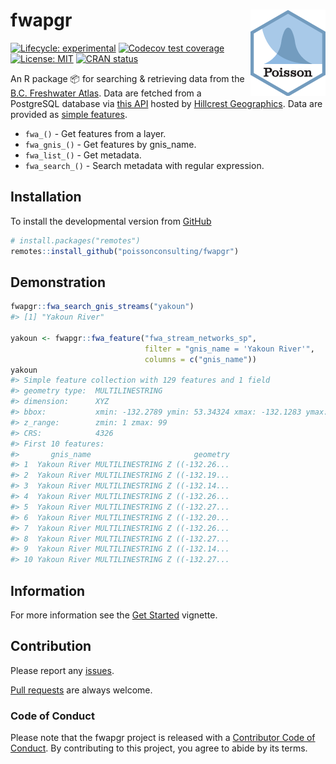 
<!-- README.md is generated from README.Rmd. Please edit that file -->

# fwapgr <img src="man/figures/logo.png" align="right" />

<!-- badges: start -->

[![Lifecycle:
experimental](https://img.shields.io/badge/lifecycle-experimental-orange.svg)](https://www.tidyverse.org/lifecycle/#experimental)
[![Codecov test
coverage](https://codecov.io/gh/poissonconsulting/fwapgr/branch/master/graph/badge.svg)](https://codecov.io/gh/poissonconsulting/fwapgr?branch=master)
[![License:
MIT](https://img.shields.io/badge/License-MIT-green.svg)](https://opensource.org/licenses/MIT)
[![CRAN
status](https://www.r-pkg.org/badges/version/fwapgr)](https://cran.r-project.org/package=fwapgr)
<!-- [![Tinyverse status](https://tinyverse.netlify.com/badge/pkgtemplate)](https://CRAN.R-project.org/package=pkgtemplate) -->
<!-- ![CRAN downloads](https://cranlogs.r-pkg.org/badges/pkgtemplate) -->
<!-- badges: end -->

An R package 📦 for searching & retrieving data from the [B.C. Freshwater
Atlas](https://www2.gov.bc.ca/gov/content/data/geographic-data-services/topographic-data/freshwater).
Data are fetched from a PostgreSQL database via [this
API](https://hillcrestgeo.ca/fwa/) hosted by [Hillcrest
Geographics](https://hillcrestgeo.ca/main/). Data are provided as
[simple features](https://github.com/r-spatial/sf).

  - `fwa_()` - Get features from a layer.
  - `fwa_gnis_()` - Get features by gnis\_name.
  - `fwa_list_()` - Get metadata.
  - `fwa_search_()` - Search metadata with regular expression.

## Installation

To install the developmental version from
[GitHub](https://github.com/poissonconsulting/fwapgr)

``` r
# install.packages("remotes")
remotes::install_github("poissonconsulting/fwapgr")
```

## Demonstration

``` r
fwapgr::fwa_search_gnis_streams("yakoun")
#> [1] "Yakoun River"

yakoun <- fwapgr::fwa_feature("fwa_stream_networks_sp", 
                              filter = "gnis_name = 'Yakoun River'", 
                              columns = c("gnis_name"))
yakoun
#> Simple feature collection with 129 features and 1 field
#> geometry type:  MULTILINESTRING
#> dimension:      XYZ
#> bbox:           xmin: -132.2789 ymin: 53.34324 xmax: -132.1283 ymax: 53.65705
#> z_range:        zmin: 1 zmax: 99
#> CRS:            4326
#> First 10 features:
#>       gnis_name                       geometry
#> 1  Yakoun River MULTILINESTRING Z ((-132.26...
#> 2  Yakoun River MULTILINESTRING Z ((-132.19...
#> 3  Yakoun River MULTILINESTRING Z ((-132.14...
#> 4  Yakoun River MULTILINESTRING Z ((-132.26...
#> 5  Yakoun River MULTILINESTRING Z ((-132.27...
#> 6  Yakoun River MULTILINESTRING Z ((-132.20...
#> 7  Yakoun River MULTILINESTRING Z ((-132.26...
#> 8  Yakoun River MULTILINESTRING Z ((-132.27...
#> 9  Yakoun River MULTILINESTRING Z ((-132.14...
#> 10 Yakoun River MULTILINESTRING Z ((-132.27...
```

## Information

For more information see the [Get
Started](https://poissonconsulting.github.io/fwapgr/articles/fwapgr.html)
vignette.

## Contribution

Please report any
[issues](https://github.com/poissonconsulting/fwapgr/issues).

[Pull requests](https://github.com/poissonconsulting/fwapgr/pulls) are
always welcome.

### Code of Conduct

Please note that the fwapgr project is released with a [Contributor Code
of
Conduct](https://www.contributor-covenant.org/version/1/0/0/code-of-conduct/).
By contributing to this project, you agree to abide by its terms.
